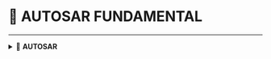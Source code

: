 <a name="top"></a>
# 📖 AUTOSAR FUNDAMENTAL
----
<details>
<summary>🔖 <b>AUTOSAR</b></summary>

### 📑 I. Giới thiệu:

- AUTOSAR (Automotive Open System Architecture) là một kiến trúc phân lớp dùng để tiêu chuẩn hóa các hệ thống nhúng trong ô tô.
- Ưu điểm:
  - Khả nawg tái sử dụng phần mềm cao với các dự án khác nhau.
  - Dễ dàng thay đổi để tương thích với các dòng MCU khác nhau.
  - Trừu tượng: tách biệt phần mềm và phần cứng để phát triển linh hoạt.
  - Dễ quản lý và bảo trì phần mềm.
- Có 2 loại:
  - Classic AUTOSAR.
  - Adaptive AUTOSAR.

### 📑 II. Classic AUTOSAR:
  
- Cấu trúc kiến trúc gồm có 3 lớp chính:

1. Application Layer:
   - Là lớp trên cùng, chứa các SWC (Software Components) - các khối phần mềm trong hệ thống, mỗi SWC đại diện cho mỗi chức năng cụ thể trong hệ thống.
   - Các SWC độc lập và có thể giao tiếp với nhau và các thành phần khác thông qua RTE.
   - Chỉ tập trung xử lý logic, không liên quan đến phần cứng.
2. Runtime Environment (RTE):
   - Là lớp trung gian, đảm nhiệm việc giao tiếp giữa các SWC và giữa các SWC với các BSW.
3. Basic Software (BSW):
   - Chia thành 3 lớp chính:
     - Services: Cung cấp các dịch vụ hệ thống, tiện ích và quản lý cần thiết để hỗ trợ các lóp phần mềm ứng dụng và BSW khác.
     - ECU Abstraction Layer (EAL): Là lớp trừu tượng hóa tất cả các thiết bị ngoại vi và phần cứng cụ thể của ECU như là các cảm biến mà ECU sử dụng.
     - Microcontroller abstraction Layer (MCAL): Là lớp trừu tượng giao tiếp trực tiếp với phần cứng như GPIO, ADC, PWM, ...

> ![image](https://github.com/user-attachments/assets/f9bdfe16-321e-47e7-8413-71f96cc3dfcc)




[🔼 _UP_](#top)

</details>

